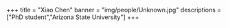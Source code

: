 +++
title = "Xiao Chen"
banner = "img/people/Unknown.jpg"
descriptions = ["PhD student","Arizona State University"]
+++



